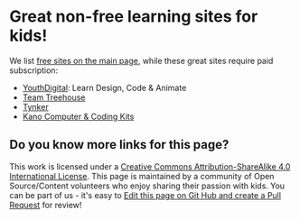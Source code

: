 # Great non-free learning sites for kids!

We list [free sites on the main page](README.md), while these great sites require paid subscription:

* [YouthDigital](http://www.youthdigital.com): Learn Design, Code & Animate
* [Team Treehouse](https://teamtreehouse.com)
* [Tynker](https://www.tynker.com)
* [Kano Computer & Coding Kits](https://kano.me)


## Do you know more links for this page?

This work is licensed under a [Creative Commons Attribution-ShareAlike 4.0 International License](https://creativecommons.org/licenses/by-sa/4.0/). This page is maintained by a community of Open Source/Content volunteers who enjoy sharing their passion with kids.  You can be part of us - it's easy to [Edit this page on Git Hub and create a Pull Request](https://github.com/vorburger/kids-edutainment-links/edit/master/paid-courses.md) for review!
